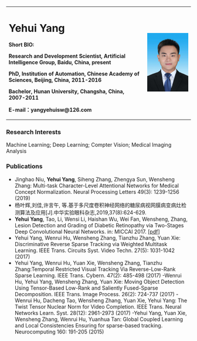 <div>
<table border="0">
  <tr>
    <td>
      <h1>Yehui Yang</h1>
      <p><b> Short BIO: </b></p>
      <p><b>Research and Development Scientist, Artificial Intelligence Group, Baidu, China, present </b></p>
      <p><b>PhD, Institution of Automation, Chinese Academy of Sciences, Beijing, China, 2011-2016</b></p>
      <p><b>Bachelor, Hunan University, Changsha, China, 2007-2011</b></p>
      <p><b>E-mail：yangyehuisw@126.com</b></p>
    </td>
    <td width="25%">
      <img src="/zhengjianzhao-small.jpg" width="100%">
    </td>
  </tr>
</table>
</div>

### Research Interests
Machine Learning; Deep Learning; Compter Vision; Medical Imaging Analysis

### Publications
- Jinghao Niu, <b>Yehui Yang</b>, Siheng Zhang, Zhengya Sun, Wensheng Zhang:
Multi-task Character-Level Attentional Networks for Medical Concept Normalization. Neural Processing Letters 49(3): 1239-1256 (2019)
- 杨叶辉,刘佳,许言午, 等.基于多尺度卷积神经网络的糖尿病视网膜病变病灶检测算法及应用[J].中华实验眼科杂志,2019,37(8):624-629.
- <b>Yehui Yang</b>, Tao, Li,  Wensi Li, Haishan Wu,  Wei Fan, Wensheng, Zhang, Lesion Detection and Grading of Diabetic Retinopathy via Two-Stages Deep Convolutional Neural Networks. in: MICCAI 2017.  <a href="https://arxiv.org/pdf/1705.00771">[pdf]</a>
- Yehui Yang, Wenrui Hu, Wensheng Zhang, Tianzhu Zhang, Yuan Xie: Discriminative Reverse Sparse Tracking via Weighted Multitask Learning. IEEE Trans. Circuits Syst. Video Techn. 27(5): 1031-1042 (2017)
- Yehui Yang, Wenrui Hu, Yuan Xie, Wensheng Zhang, Tianzhu Zhang:Temporal Restricted Visual Tracking Via Reverse-Low-Rank Sparse Learning. IEEE Trans. Cybern. 47(2): 485-498 (2017)
-Wenrui Hu, Yehui Yang, Wensheng Zhang, Yuan Xie: Moving Object Detection Using Tensor-Based Low-Rank and Saliently Fused-Sparse Decomposition. IEEE Trans. Image Process. 26(2): 724-737 (2017)
-Wenrui Hu, Dacheng Tao, Wensheng Zhang, Yuan Xie, Yehui Yang:
The Twist Tensor Nuclear Norm for Video Completion. IEEE Trans. Neural Networks Learn. Syst. 28(12): 2961-2973 (2017)
-Yehui Yang, Yuan Xie, Wensheng Zhang, Wenrui Hu, Yuanhua Tan:
Global Coupled Learning and Local Consistencies Ensuring for sparse-based tracking. Neurocomputing 160: 191-205 (2015)
